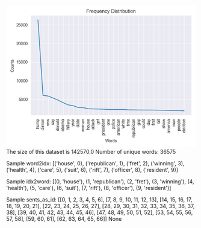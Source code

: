 ![](../plots/plot_freq_20230820-1737.png)
The size of this dataset is 142570.0
Number of unique words: 36575

Sample word2idx: [('house', 0), ('republican', 1), ('fret', 2), ('winning', 3), ('health', 4), ('care', 5), ('suit', 6), ('rift', 7), ('officer', 8), ('resident', 9)]

Sample idx2word: [(0, 'house'), (1, 'republican'), (2, 'fret'), (3, 'winning'), (4, 'health'), (5, 'care'), (6, 'suit'), (7, 'rift'), (8, 'officer'), (9, 'resident')]

Sample sents_as_id: [[0, 1, 2, 3, 4, 5, 6], [7, 8, 9, 10, 11, 12, 13], [14, 15, 16, 17, 18, 19, 20, 21], [22, 23, 24, 25, 26, 27], [28, 29, 30, 31, 32, 33, 34, 35, 36, 37, 38], [39, 40, 41, 42, 43, 44, 45, 46], [47, 48, 49, 50, 51, 52], [53, 54, 55, 56, 57, 58], [59, 60, 61], [62, 63, 64, 65, 66]]
None
